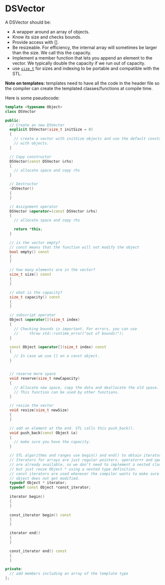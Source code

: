 # DSVector

A DSVector should be:

* A wrapper around an array of objects.
* Know its size and checks bounds.
* Provide access with \[\].
* Be resizeable. For efficiency, the internal array will sometimes be
   larger than the size. We call this the capacity. 
* Implement a member function that lets you append an element to the vector. 
   We typically double the capacity if we run out of capacity. 
* use [`size_t`](https://en.cppreference.com/w/cpp/types/size_t) for sizes and indexing 
  to be portable and compatible with the STL.

__Note on templates:__ templates need to have all the code in the header file so the 
   compiler can create the templated classes/functions at compile time.


Here is some pseudocode:

```cpp
template <typename Object>
class DSVector

public:
  // Create an new DSVector
  explicit DSVector(size_t initSize = 0)
  {
    // create a vector with initSize objects and use the default constructor to fill it
    // with objects.
  }

  // Copy constructor
  DSVector(const DSVector &rhs)
  {
    // allocate space and copy rhs
  }

  // Destructor
  ~DSVector()
  {
  }

  // Assignment operator
  DSVector &operator=(const DSVector &rhs)
  {
    // allocate space and copy rhs

    return *this;
  }

  // is the vector empty?
  // const means that the function will not modify the object
  bool empty() const
  {
  }

  // how many elements are in the vector?
  size_t size() const
  {
  }

  // what is the capacity?
  size_t capacity() const
  {
  }

  // subscript operator
  Object &operator[](size_t index)
  {
    // Checking bounds is important. For errors, you can use 
    //     throw std::runtime_error("out of bounds!");
  }

  const Object &operator[](size_t index) const
  {
    // In case we use [] on a const object.
  }


  // reserve more space
  void reserve(size_t newCapacity)
  {
    // Allocate new space, copy the data and deallocate the old space.
    // This function can be used by other functions.
  }

  // resize the vector
  void resize(size_t newSize)
  {
  }

  // add an element at the end. STL calls this push_back().
  void push_back(const Object &x)
  {
    // make sure you have the capacity.
  }

  // STL algorithms and ranges use begin() and end() to obtain iterators.
  // Iterators for arrays are just regular pointers. operator++ and operator--
  // are already available, so we don't need to implement a nested class iterator,
  // but just reuse Object * using a nested type definition. 
  // const iterators are used whenever the compiler wants to make sure that the
  // object does not get modified.
  typedef Object * iterator;
  typedef const Object *const_iterator;
  
  iterator begin()
  {
  }
  
  const_iterator begin() const
  {
  }

  iterator end()
  {
  }

  const_iterator end() const
  {
  }

private:
  // add members including an array of the template type
};
```
